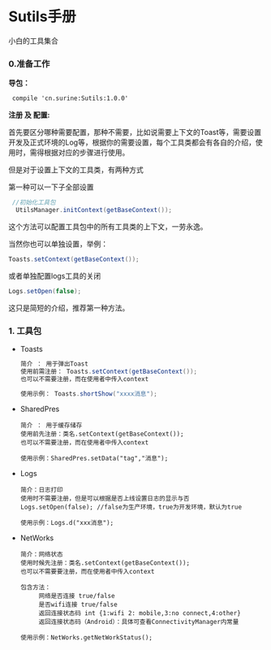 # Sutils手册

小白的工具集合

### 0.准备工作



**导包：**

```xml
 compile 'cn.surine:Sutils:1.0.0'
```

**注册 及 配置:**

首先要区分哪种需要配置，那种不需要，比如说需要上下文的Toast等，需要设置开发及正式环境的Log等，根据你的需要设置，每个工具类都会有各自的介绍，使用时，需得根据对应的步骤进行使用。

但是对于设置上下文的工具类，有两种方式

第一种可以一下子全部设置

```java
 //初始化工具包
  UtilsManager.initContext(getBaseContext());
```

这个方法可以配置工具包中的所有工具类的上下文，一劳永逸。

当然你也可以单独设置，举例：

```java
Toasts.setContext(getBaseContext());
```

或者单独配置logs工具的关闭

```java
Logs.setOpen(false);
```

这只是简短的介绍，推荐第一种方法。



### 1. 工具包

- Toasts

  ```java
  简介 ： 用于弹出Toast
  使用前需注册： Toasts.setContext(getBaseContext());
  也可以不需要注册，而在使用者中传入context
  
  使用示例： Toasts.shortShow("xxxx消息");
  
  ```

  

- SharedPres

  ```
  简介 ： 用于缓存储存
  使用前先注册：类名.setContext(getBaseContext());
  也可以不需要注册，而在使用者中传入context
  
  使用示例：SharedPres.setData("tag","消息");
  
  ```


- Logs

  ```
  简介：日志打印
  使用时不需要注册，但是可以根据是否上线设置日志的显示与否
  Logs.setOpen(false); //false为生产环境，true为开发环境，默认为true
  
  使用示例：Logs.d("xxx消息");
  ```

- NetWorks

  ```
  简介：网络状态
  使用时候先注册：类名.setContext(getBaseContext());
  也可以不需要要注册，而在使用者中传入context
  
  包含方法：
       网络是否连接 true/false
       是否wifi连接 true/false
       返回连接状态码 int {1:wifi 2: mobile,3:no connect,4:other}
       返回连接状态码（Android）：具体可查看ConnectivityManager内常量
  
  使用示例：NetWorks.getNetWorkStatus();
  
  ```

  
